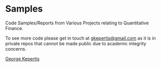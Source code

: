# Samples
Code Samples/Reports from Various Projects relating to Quantitative Finance.

To see more code please get in touch at gkepertis@gmail.com as it is in private repos that cannot be made public due to academic integrity concerns.

<script src="https://platform.linkedin.com/badges/js/profile.js" async defer type="text/javascript"></script>

<div class="badge-base LI-profile-badge" data-locale="en_US" data-size="large" data-theme="dark" data-type="VERTICAL" data-vanity="gkepertis" data-version="v1"><a class="badge-base__link LI-simple-link" href="https://www.linkedin.com/in/gkepertis?trk=profile-badge">George Kepertis</a></div>
              
              
